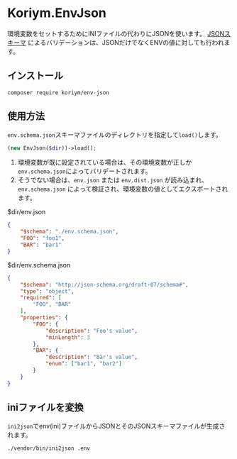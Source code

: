 # Koriym.EnvJson

環境変数をセットするためにINIファイルの代わりにJSONを使います。
[JSONスキーマ](https://json-schema.org/) によるバリデーションは、JSONだけでなくENVの値に対しても行われます。

## インストール

    composer require koriym/env-json

## 使用方法

`env.schema.json`スキーマファイルのディレクトリを指定して`load()`します。

```php
(new EnvJson($dir))->load();
```

 1) 環境変数が既に設定されている場合は、その環境変数が正しか`env.schema.json`によってバリデートされます。
 2) そうでない場合は、`env.json` または `env.dist.json` が読み込まれ、`env.schema.json` によって検証され、環境変数の値としてエクスポートされます。


$dir/env.json

```json
{
    "$schema": "./env.schema.json",
    "FOO": "foo1",
    "BAR": "bar1"
}
```

$dir/env.schema.json

```json
{
    "$schema": "http://json-schema.org/draft-07/schema#",
    "type": "object",
    "required": [
        "FOO", "BAR"
    ],
    "properties": {
        "FOO": {
            "description": "Foo's value",
            "minLength": 3
        },
        "BAR": {
            "description": "Bar's value",
            "enum": ["bar1", "bar2"]
        }
    }
}
```

## iniファイルを変換

`ini2json`でenv(ini)ファイルからJSONとそのJSONスキーマファイルが生成されます。

```
./vendor/bin/ini2json .env
```
